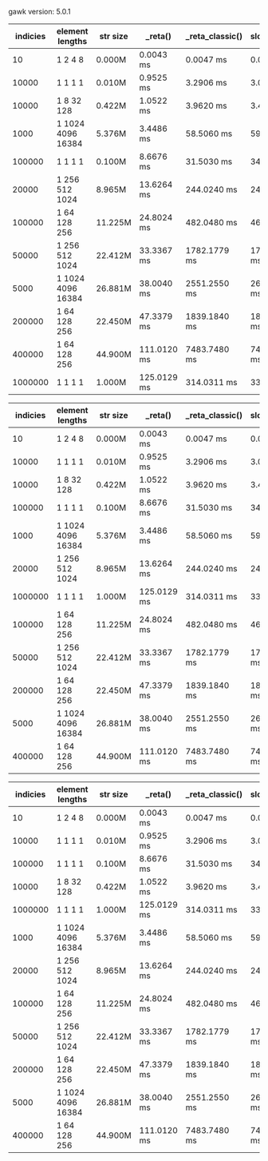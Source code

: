 gawk version: 5.0.1

indicies |      element lengths | str size  |         _reta() | _reta_classic() |    slow_merge() |
---------|----------------------|-----------|-----------------|-----------------|-----------------|
      10 |              1 2 4 8 |    0.000M |      0.0043 ms  |      0.0047 ms  |      0.0042 ms  |
   10000 |              1 1 1 1 |    0.010M |      0.9525 ms  |      3.2906 ms  |      3.0306 ms  |
   10000 |           1 8 32 128 |    0.422M |      1.0522 ms  |      3.9620 ms  |      3.4486 ms  |
    1000 |    1 1024 4096 16384 |    5.376M |      3.4486 ms  |     58.5060 ms  |     59.5061 ms  |
  100000 |              1 1 1 1 |    0.100M |      8.6676 ms  |     31.5030 ms  |     34.0033 ms  |
   20000 |       1 256 512 1024 |    8.965M |     13.6264 ms  |    244.0240 ms  |    242.0239 ms  |
  100000 |         1 64 128 256 |   11.225M |     24.8024 ms  |    482.0480 ms  |    462.0469 ms  |
   50000 |       1 256 512 1024 |   22.412M |     33.3367 ms  |   1782.1779 ms  |   1777.1771 ms  |
    5000 |    1 1024 4096 16384 |   26.881M |     38.0040 ms  |   2551.2550 ms  |   2600.2600 ms  |
  200000 |         1 64 128 256 |   22.450M |     47.3379 ms  |   1839.1840 ms  |   1845.1841 ms  |
  400000 |         1 64 128 256 |   44.900M |    111.0120 ms  |   7483.7480 ms  |   7407.7411 ms  |
 1000000 |              1 1 1 1 |    1.000M |    125.0129 ms  |    314.0311 ms  |    338.0339 ms  |



indicies |      element lengths | str size  |         _reta() | _reta_classic() |    slow_merge() |
---------|----------------------|-----------|-----------------|-----------------|-----------------|
      10 |              1 2 4 8 |    0.000M |      0.0043 ms  |      0.0047 ms  |      0.0042 ms  |
   10000 |              1 1 1 1 |    0.010M |      0.9525 ms  |      3.2906 ms  |      3.0306 ms  |
   10000 |           1 8 32 128 |    0.422M |      1.0522 ms  |      3.9620 ms  |      3.4486 ms  |
  100000 |              1 1 1 1 |    0.100M |      8.6676 ms  |     31.5030 ms  |     34.0033 ms  |
    1000 |    1 1024 4096 16384 |    5.376M |      3.4486 ms  |     58.5060 ms  |     59.5061 ms  |
   20000 |       1 256 512 1024 |    8.965M |     13.6264 ms  |    244.0240 ms  |    242.0239 ms  |
 1000000 |              1 1 1 1 |    1.000M |    125.0129 ms  |    314.0311 ms  |    338.0339 ms  |
  100000 |         1 64 128 256 |   11.225M |     24.8024 ms  |    482.0480 ms  |    462.0469 ms  |
   50000 |       1 256 512 1024 |   22.412M |     33.3367 ms  |   1782.1779 ms  |   1777.1771 ms  |
  200000 |         1 64 128 256 |   22.450M |     47.3379 ms  |   1839.1840 ms  |   1845.1841 ms  |
    5000 |    1 1024 4096 16384 |   26.881M |     38.0040 ms  |   2551.2550 ms  |   2600.2600 ms  |
  400000 |         1 64 128 256 |   44.900M |    111.0120 ms  |   7483.7480 ms  |   7407.7411 ms  |



indicies |      element lengths | str size  |         _reta() | _reta_classic() |    slow_merge() |
---------|----------------------|-----------|-----------------|-----------------|-----------------|
      10 |              1 2 4 8 |    0.000M |      0.0043 ms  |      0.0047 ms  |      0.0042 ms  |
   10000 |              1 1 1 1 |    0.010M |      0.9525 ms  |      3.2906 ms  |      3.0306 ms  |
  100000 |              1 1 1 1 |    0.100M |      8.6676 ms  |     31.5030 ms  |     34.0033 ms  |
   10000 |           1 8 32 128 |    0.422M |      1.0522 ms  |      3.9620 ms  |      3.4486 ms  |
 1000000 |              1 1 1 1 |    1.000M |    125.0129 ms  |    314.0311 ms  |    338.0339 ms  |
    1000 |    1 1024 4096 16384 |    5.376M |      3.4486 ms  |     58.5060 ms  |     59.5061 ms  |
   20000 |       1 256 512 1024 |    8.965M |     13.6264 ms  |    244.0240 ms  |    242.0239 ms  |
  100000 |         1 64 128 256 |   11.225M |     24.8024 ms  |    482.0480 ms  |    462.0469 ms  |
   50000 |       1 256 512 1024 |   22.412M |     33.3367 ms  |   1782.1779 ms  |   1777.1771 ms  |
  200000 |         1 64 128 256 |   22.450M |     47.3379 ms  |   1839.1840 ms  |   1845.1841 ms  |
    5000 |    1 1024 4096 16384 |   26.881M |     38.0040 ms  |   2551.2550 ms  |   2600.2600 ms  |
  400000 |         1 64 128 256 |   44.900M |    111.0120 ms  |   7483.7480 ms  |   7407.7411 ms  |

